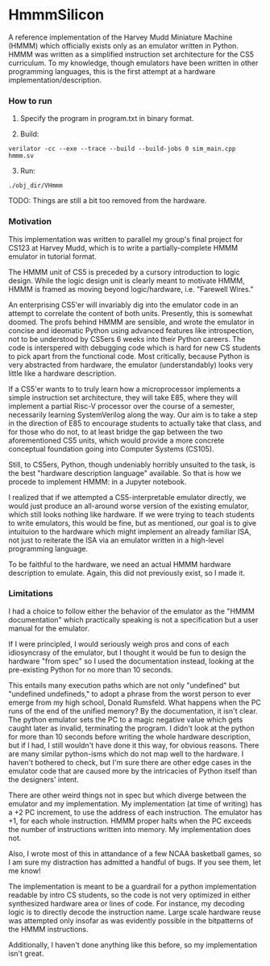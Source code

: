 # HmmmSilicon
A reference implementation of the Harvey Mudd Miniature Machine (HMMM) which officially exists only as an emulator written in Python. HMMM was written as a simplified instruction set architecture for the CS5 curriculum. To my knowledge, though emulators have been written in other programming languages, this is the first attempt at a hardware implementation/description.

### How to run

1. Specify the program in program.txt in binary format.

2. Build:
```
verilator -cc --exe --trace --build --build-jobs 0 sim_main.cpp hmmm.sv
```

3. Run:
```
./obj_dir/VHmmm
```

TODO:
Things are still a bit too removed from the hardware. 
### Motivation
This implementation was written to parallel my group's final project for CS123 at Harvey Mudd, which is to write a partially-complete HMMM emulator in tutorial format. 

The HMMM unit of CS5 is preceded by a cursory introduction to logic design. While the logic design unit is clearly meant to motivate HMMM, HMMM is framed as moving beyond logic/hardware, i.e. "Farewell Wires." 

An enterprising CS5'er will invariably dig into the emulator code in an attempt to correlate the content of both units. Presently, this is somewhat doomed. The profs behind HMMM are sensible, and wrote the emulator in concise and ideomatic Python using advanced features like introspection, not to be understood by CS5ers 6 weeks into their Python careers. The code is interspered with debugging code which is hard for new CS students to pick apart from the functional code. Most critically, because Python is very abstracted from hardware, the emulator (understandably) looks very little like a hardware description. 

If a CS5'er wants to to truly learn how a microprocessor implements a simple instruction set architecture, they will take E85, where they will implement a partial Risc-V processor over the course of a semester, necessarily learning SystemVerilog along the way. Our aim is to take a step in the direction of E85 to encourage students to actually take that class, and for those who do not, to at least bridge the gap between the two aforementioned CS5 units, which would provide a more concrete conceptual foundation going into Computer Systems (CS105).

Still, to CS5ers, Python, though undeniably horribly unsuited to the task, is the best "hardware description language" available. So that is how we procede to implement HMMM: in a Jupyter notebook.

I realized that if we attempted a CS5-interpretable emulator directly, we would just produce an all-around worse version of the existing emulator, which still looks nothing like hardware. If we were trying to teach students to write emulators, this would be fine, but as mentioned, our goal is to give intuituion to the hardware which might implement an already familiar ISA, not just to reiterate the ISA via an emulator written in a high-level programming language.

To be faithful to the hardware, we need an actual HMMM hardware description to emulate. Again, this did not previously exist, so I made it.


### Limitations

I had a choice to follow either the behavior of the emulator as the "HMMM documentation" which practically speaking is not a specification but a user manual for the emulator.

If I were principled, I would seriously weigh pros and cons of each idiosyncrasy of the emulator, but I thought it would be fun to design the hardware "from spec" so I used the documentation instead, looking at the pre-existing Python for no more than 10 seconds.

This entails many execution paths which are not only "undefined" but "undefined undefineds," to adopt a phrase from the worst person to ever emerge from my high school, Donald Rumsfeld. What happens when the PC runs of the end of the unified memory? By the documentation, it isn't clear. The python emulator sets the PC to a magic negative value which gets caught later as invalid, terminating the program. I didn't look at the python for more than 10 seconds before writing the whole hardware description, but if I had, I still wouldn't have done it this way, for obvious reasons. There are many similar python-isms which do not map well to the hardware. I haven't bothered to check, but I'm sure there are other edge cases in the emulator code that are caused more by the intricacies of Python itself than the designers' intent.

There are other weird things not in spec but which diverge between the emulator and my implementation. My implementation (at time of writing) has a +2 PC increment, to use the address of each instruction. The emulator has +1, for each whole instruction. HMMM proper halts when the PC exceeds the number of instructions written into memory. My implementation does not.

Also, I wrote most of this in attandance of a few NCAA basketball games, so I am sure my distraction has admitted a handful of bugs. If you see them, let me know!

The implementation is meant to be a guardrail for a python implementation readable by intro CS students, so the code is not very optimized in either synthesized hardware area or lines of code. For instance, my decoding logic is to directly decode the instruction name. Large scale hardware reuse was attempted only insofar as was evidently possible in the bitpatterns of the HMMM instructions.

Additionally, I haven't done anything like this before, so my implementation isn't great.



